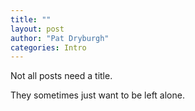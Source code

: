 ```yaml
---
title: ""
layout: post
author: "Pat Dryburgh"
categories: Intro
---
```


Not all posts need a title.

<!-- excerpt_separator -->

They sometimes just want to be left alone.
